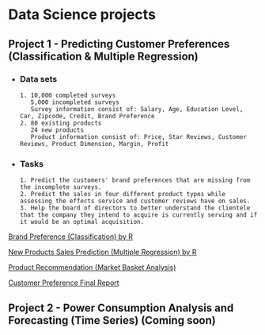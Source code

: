 # Data Science projects

## Project 1 - Predicting Customer Preferences (Classification & Multiple Regression)
- ### Data sets
      1. 10,000 completed surveys
         5,000 incompleted surveys
         Survey information consist of: Salary, Age, Education Level, Car, Zipcode, Credit, Brand Preference
      2. 80 existing products 
         24 new products
         Product information consist of: Price, Star Reviews, Customer Reviews, Product Dimension, Margin, Profit 
- ### Tasks
      1. Predict the customers' brand preferences that are missing from the incomplete surveys.
      2. Predict the sales in four different product types while assessing the effects service and customer reviews have on sales.
      3. Help the board of directors to better understand the clientele that the company they intend to acquire is currently serving and if it would be an optimal acquisition.  
[Brand Preference (Classification) by R](https://github.com/snowlee26/Portfolio-/blob/master/Brand%20Preference(Classification).R)

[New Products Sales Prediction (Multiple Regression) by R](https://github.com/snowlee26/Portfolio-/blob/master/New%20Products%20Sales%20Prediction(Multiple%20Regression).R)

[Product Recommendation (Market Basket Analysis)](https://github.com/snowlee26/Portfolio-/blob/master/Products%20Rcommendations(Market%20Basket%20Analysis).R)

[Customer Preference Final Report](https://github.com/snowlee26/Portfolio-/blob/master/Customer%20Preference%20Final%20Report.pptx)

## Project 2 - Power Consumption Analysis and Forecasting (Time Series) (Coming soon)
